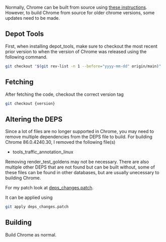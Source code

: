 Normally, Chrome can be built from source using [these instructions](https://chromium.googlesource.com/chromium/src/+/main/docs/android_build_instructions.md). However, to build Chrome from source for older chrome versions, some updates need to be made. 

## Depot Tools
First, when installing depot_tools, make sure to checkout the most recent prior version to when the version of Chrome was released using the following command.
```bash
git checkout "$(git rev-list -n 1 --before="yyyy-mm-dd" origin/main)"
``` 

## Fetching
After fetching the code, checkout the correct version tag
```bash
git checkout {version}
```

## Altering the DEPS
Since a lot of files are no longer supported in Chrome, you may need to remove multiple dependencies from the DEPS file to build. For building Chrome 86.0.4240.30, I removed the following file(s)
  - tools_traffic_annotation_linux 

Removing render_test_goldens may not be necessary. There are also multiple other DEPS that are not found but can be built without, some of these files can be found in other databases, but are usually unecessary to building Chrome. 

For my patch look at [deps_changes.patch](deps_changes.patch).

It can be applied using
```bash
git apply deps_changes.patch
```

## Building
Build Chrome as normal. 